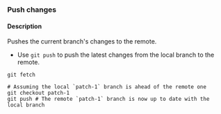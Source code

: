 ### Push changes

#### Description



Pushes the current branch's changes to the remote.

- Use `git push` to push the latest changes from the local branch to the remote.

```shell
git fetch
```

```shell
# Assuming the local `patch-1` branch is ahead of the remote one
git checkout patch-1
git push # The remote `patch-1` branch is now up to date with the local branch
```
